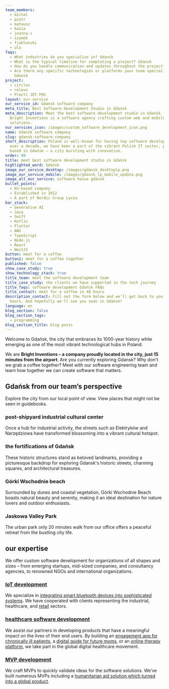 ```yaml
---
team_members:
  - michal
  - piotr
  - mateusz
  - kasia
  - joanna-c
  - szymek
  - fjablonski
  - ula
faqs:
  - What industries do you specialize in? Gdansk
  - What is the typical timeline for completing a project? Gdansk
  - How do you handle communication and updates throughout the project? Gdansk
  - Are there any specific technologies or platforms your team specializes in?
    Gdansk
project:
  - circles
  - relevo
  - Practi JET POS
layout: our-service
our_service_id: Gdansk software company
meta_title: Best Software Development Studio in Gdańsk
meta_description: Meet the best software development studio in Gdańsk (Poland).
  Bright Inventions is a software agency crafting custom web and mobile
  solutions.
our_services_icon: /images/custom_software_development_icon.png
name: Gdansk software company
slug: gdansk-software-company
short_description: Poland is well-known for having top software developers. For
  over a decade, we have been a part of the vibrant Polish IT sector, proudly
  based in Gdańsk — a city bursting with innovation.
order: 99
title: meet best software development studio in Gdańsk
highlighted_word: Gdańsk
image_our_service_desktop: /images/gdansk_desktoplp.png
image_our_service_mobile: /images/gdansk_lp_mobile_update.png
image_alt_our_service: software house gdansk
bullet_points:
  - EU-based company
  - Established in 2012
  - A part of Nordic Group Lyvia
bar_stack:
  - Generative AI
  - Java
  - Swift
  - Kotlin
  - Flutter
  - AWS
  - TypeScript
  - Node.js
  - React
  - NestJS
button: meet for a coffee
button2: meet for a coffee together
published: false
show_case_study: true
show_technology_stack: true
title_team: meet the software development team
title_case_study: the clients we have supported in the tech journey
title_faqs: software development Gdańsk FAQs
title_contact: meet for a coffee in 48 hours
description_contact: Fill out the form below and we'll get back to you in 48
  hours. And hopefully we'll see you soon in Gdańsk!
language: en
blog_section: false
blog_section_tags:
  - programming
blog_section_title: blog posts
---
```

Welcome to Gdańsk, the city that embraces its 1000-year history while emerging as one of the most vibrant technological hubs in Poland. 

We are **Bright Inventions – a company proudly located in the city, just 15 minutes from the airport**. Are you currently exploring Gdansk? Why don't we grab a coffee together? Meet with our software engineering team and learn how together we can create software that matters.

## Gdańsk from our team’s perspective

Explore the city from our local point of view. View places that might not be seen in guidebooks.

### post-shipyard industrial cultural center

Once a hub for industrial activity, the streets such as Elektryków and Narzędziowa have transformed blossoming into a vibrant cultural hotspot.

### the fortifications of Gdańsk

These historic structures stand as beloved landmarks, providing a picturesque backdrop for exploring Gdansk's historic streets, charming squares, and architectural treasures.

### Górki Wschodnie beach

Surrounded by dunes and coastal vegetation, Górki Wschodnie Beach boasts natural beauty and serenity, making it an ideal destination for nature lovers and outdoor enthusiasts.

### Jaskowa Valley Park

The urban park only 20 minutes walk from our office offers a peaceful retreat from the bustling city life.

## our expertise

We offer custom software development for organizations of all shapes and sizes – from emerging startups, mid-sized companies, and consultancy agencies, to renowned NGOs and international organizations.

### [IoT development](/our-areas/iot-development/)

We specialize in [integrating smart bluetooth devices into sophisticated systems](/projects/remote-patient-monitoring/). We have cooperated with clients representing the industrial, healthcare, and [retail](/projects/system-for-restaurants/) sectors.

### [healthcare software development](/our-areas/healthcare-software-development/)

We assist our partners in developing products that have a meaningful impact on the lives of their end users. By building an [engagement app for chronically ill patients](/projects/solution-for-parkinsons-patients/), a [digital guide for future moms](/projects/pregnancy-app/), or an [online therapy platform](/projects/online-group-support/), we take part in the global digital healthcare movement.

### [MVP development](/our-areas/mvp-development/)

We craft MVPs to quickly validate ideas for the software solutions. We’ve built numerous MVPs including a [humanitarian aid solution which turned into a global product](/projects/card-tracking-system/).